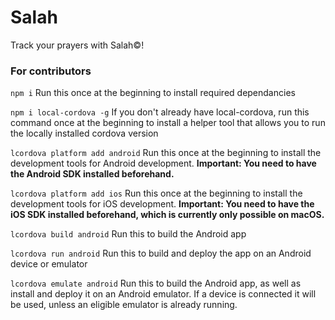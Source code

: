 # Salah

Track your prayers with Salah©!

### For contributors

`npm i`
Run this once at the beginning to install required dependancies

`npm i local-cordova -g`
If you don't already have local-cordova, run this command once at the beginning to install a helper tool that allows you to run the locally installed cordova version

`lcordova platform add android`
Run this once at the beginning to install the development tools for Android
development. **Important: You need to have the Android SDK installed beforehand.**

`lcordova platform add ios`
Run this once at the beginning to install the development tools for iOS
development. **Important: You need to have the iOS SDK installed beforehand, which is currently only possible on macOS.**

`lcordova build android`
Run this to build the Android app

`lcordova run android`
Run this to build and deploy the app on an Android device or emulator

`lcordova emulate android`
Run this to build the Android app, as well as install and deploy it on an Android emulator. If a device is connected it will be used, unless an eligible emulator is already running.
